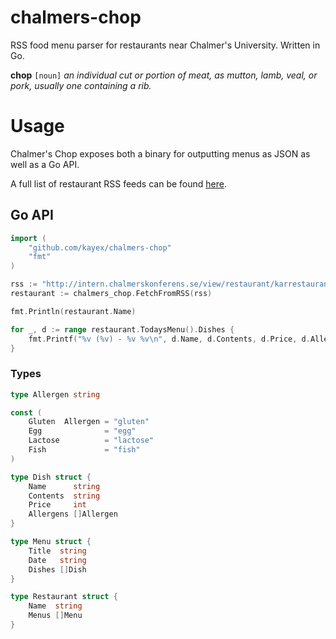 # chalmers-chop
RSS food menu parser for restaurants near Chalmer's University. Written in Go.

**chop** `[noun]` *an individual cut or portion of meat, as mutton, lamb, veal, or pork, usually one containing a rib.*

# Usage
Chalmer's Chop exposes both a binary for outputting menus as JSON as well as a Go API.

A full list of restaurant RSS feeds can be found [here](http://chalmerskonferens.se/en/rss-2/).

## Go API
```go
import (
	"github.com/kayex/chalmers-chop"
	"fmt"
)

rss := "http://intern.chalmerskonferens.se/view/restaurant/karrestaurangen/Veckomeny.rss"
restaurant := chalmers_chop.FetchFromRSS(rss)

fmt.Println(restaurant.Name)

for _, d := range restaurant.TodaysMenu().Dishes {
	fmt.Printf("%v (%v) - %v %v\n", d.Name, d.Contents, d.Price, d.Allergens)
}
```

### Types
```go
type Allergen string

const (
	Gluten  Allergen = "gluten"
	Egg              = "egg"
	Lactose          = "lactose"
	Fish             = "fish"
)

type Dish struct {
	Name      string
	Contents  string
	Price     int
	Allergens []Allergen
}

type Menu struct {
	Title  string
	Date   string
	Dishes []Dish
}

type Restaurant struct {
	Name  string
	Menus []Menu
}

```
